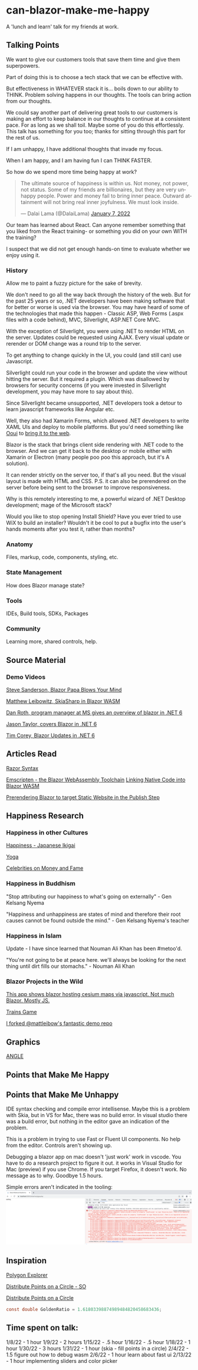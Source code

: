 # can-blazor-make-me-happy

A 'lunch and learn' talk for my friends at work.

## Talking Points

We want to give our customers tools that save them time and give them superpowers.

Part of doing this is to choose a tech stack that we can be effective with.

But effectiveness in WHATEVER stack it is... boils down to our ability to THINK. Problem solving happens in our thoughts. The tools can bring action from our thoughts.

We could say another part of delivering great tools to our customers is making an effort to keep balance in our thoughts to continue at a consistent pace. For as long as we shall toil. Maybe some of you do this effortlessly. This talk has something for you too; thanks for sitting through this part for the rest of us.

If I am unhappy, I have additional thoughts that invade my focus.

When I am happy, and I am having fun I can THINK FASTER.

So how do we spend more time being happy at work?

<blockquote class="twitter-tweet" data-partner="tweetdeck"><p lang="en" dir="ltr">The ultimate source of happiness is within us. Not money, not power, not status. Some of my friends are billionaires, but they are very unhappy people. Power and money fail to bring inner peace. Outward attainment will not bring real inner joyfulness. We must look inside.</p>&mdash; Dalai Lama (@DalaiLama) <a href="https://twitter.com/DalaiLama/status/1479385216561004548?ref_src=twsrc%5Etfw">January 7, 2022</a></blockquote>
<script async src="https://platform.twitter.com/widgets.js" charset="utf-8"></script>


Our team has learned about React. Can anyone remember something that you liked from the React training- or something you did on your own WITH the training?

I suspect that we did not get enough hands-on time to evaluate whether we enjoy using it.

### History

Allow me to paint a fuzzy picture for the sake of brevity.

We don't need to go all the way back through the history of the web. But for the past 25 years or so, .NET developers have been making software that for better or worse is used via the browser. You may have heard of some of the technologies that made this happen - Classic ASP, Web Forms (.aspx files with a code behind), MVC, Silverlight, ASP.NET Core MVC.

With the exception of Silverlight, you were using .NET to render HTML on the server. Updates could be requested using AJAX. Every visual update or rerender or DOM change was a round trip to the server.

To get anything to change quickly in the UI, you could (and still can) use Javascript.

Silverlight could run your code in the browser and update the view without hitting the server. But it required a plugin. Which was disallowed by browsers for security concerns (if you were invested in Silverlight development, you may have more to say about this).

Since Silverlight became unsupported, .NET developers took a detour to learn javascript frameworks like Angular etc.

Well, they also had Xamarin Forms, which allowed .NET developers to write XAML UIs and deploy to mobile platforms. But you'd need something like [Ooui](https://github.com/praeclarum/Ooui) to [bring it to the web](https://s3.amazonaws.com/praeclarum.org/wasm/index.html).

Blazor is the stack that brings client side rendering with .NET code to the browser. And we can get it back to the desktop or mobile either with Xamarin or Electron (many people poo poo this approach, but it's A solution).

It can render strictly on the server too, if that's all you need. But the visual layout is made with HTML and CSS. P.S. it can also be prerendered on the server before being sent to the browser to improve responsiveness.

Why is this remotely interesting to me, a powerful wizard of .NET Desktop development; mage of the Microsoft stack?

Would you like to stop opening Install Shield? Have you ever tried to use WiX to build an installer? Wouldn't it be cool to put a bugfix into the user's hands moments after you test it, rather than months?

### Anatomy

Files, markup, code, components, styling, etc.

### State Management

How does Blazor manage state?

### Tools

IDEs, Build tools, SDKs, Packages

### Community

Learning more, shared controls, help.

## Source Material

### Demo Videos

[Steve Sanderson, Blazor Papa Blows Your Mind](https://youtu.be/kesUNeBZ1Os)

[Matthew Leibowitz, SkiaSharp in Blazor WASM](https://www.youtube.com/watch?v=lVWQkpcVEWQ&list=PLdo4fOcmZ0oX-DBuRG4u58ZTAJgBAeQ-t&index=2)

[Dan Roth, program manager at MS gives an overview of blazor in .NET 6](https://youtu.be/GKu-vRxOWr8)

[Jason Taylor, covers Blazor in .NET 6](https://youtu.be/lRYrhj9lwQk)

[Tim Corey, Blazor Updates in .NET 6](https://youtu.be/wT9EOfLghlY)

## Articles Read

[Razor Syntax](https://docs.microsoft.com/en-us/aspnet/core/mvc/views/razor?view=aspnetcore-6.0)

[Emscripten - the Blazor WebAssembly Toolchain](https://emscripten.org)
[Linking Native Code into Blazor WASM](https://visualstudiomagazine.com/articles/2021/10/15/aspnet-update.aspx)

[Prerendering Blazor to target Static Website in the Publish Step](https://dev.to/j_sakamoto/pre-render-blazor-webassembly-on-static-web-hosting-at-publishing-time-50d8)

## Happiness Research

### Happiness in other Cultures

[Happiness - Japanese Ikigai](https://youtu.be/Zxj3P0enJNQ?t=337)

[Yoga](https://youtu.be/akvENoujVEY)

[Celebrities on Money and Fame](https://youtu.be/KqtRTc3VYq4)

### Happiness in Buddhism

"Stop attributing our happiness to what's going on externally" - Gen Kelsang Nyema

"Happiness and unhappiness are states of mind and therefore their root causes cannot be found outside the mind." - Gen Kelsang Nyema's teacher

### Happiness in Islam

Update - I have since learned that Nouman Ali Khan has been #metoo'd.

"You're not going to be at peace here. we'll always be looking for the next thing until dirt fills our stomachs." - Nouman Ali Khan

### Blazor Projects in the Wild

[This app shows blazor hosting cesium maps via javascript. Not much Blazor. Mostly JS.](https://github.com/HyunSeongKil/CesiumBlazorWasm/blob/master/wwwroot/index.html)

[Trains Game](https://wengier.com/Trains.NET/)

[I forked @mattleibow's fantastic demo repo](https://github.com/zackJKnight/BlazorWebAssemblyDemos/blob/main/BlazorWebAssemblyDemos/Pages/J_SkiaSharpGPU_Play.razor)

## Graphics

[ANGLE](https://chromium.googlesource.com/angle/angle/+/main/README.md)

## Points that Make Me Happy

## Points that Make Me Unhappy

IDE syntax checking and compile error intellisense. Maybe this is a problem with Skia, but in VS for Mac, there was no build error. In visual studio there was a build error, but nothing in the editor gave an indication of the problem.

This is a problem in trying to use Fast or Fluent UI components. No help from the editor. Controls aren't showing up.

Debugging a blazor app on mac doesn't 'just work' work in vscode. You have to do a research project to figure it out. it works in Visual Studio for Mac (preview) if you use Chrome. If you target Firefox, it doesn't work. No message as to why. Goodbye 1.5 hours.

Simple errors aren't indicated in the tooling:
![Errors for easy stuff](/images/blazorise_icons_error.png)

## Inspiration

[Polygon Explorer](https://www.visnos.com/demos/polygon-explorer)

[Distribute Points on a Circle - SO](https://stackoverflow.com/questions/28567166/uniformly-distribute-x-points-inside-a-circle)

[Distribute Points on a Circle](https://www.wolframcloud.com/objects/demonstrations/SunflowerSeedArrangements-source.nb)

```csharp
const double GoldenRatio = 1.61803398874989484820458683436;
```

## Time spent on talk:

1/8/22 - 1 hour
1/9/22 - 2 hours
1/15/22 - .5 hour
1/16/22 - .5 hour
1/18/22 - 1 hour
1/30/22 - 3 hours
1/31/22 - 1 hour (skia - fill points in a circle)
2/4/22 - 1.5 figure out how to debug wasm
2/6/22 - 1 hour learn about fast ui
2/13/22 - 1 hour implementing sliders and color picker

